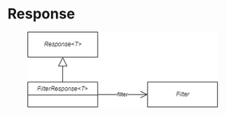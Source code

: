 # Response

<figure><img src="../.gitbook/assets/model_filter_response.png" alt=""><figcaption></figcaption></figure>
